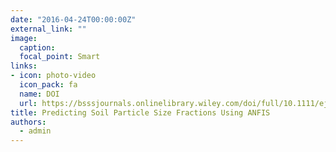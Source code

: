 ```yaml
---
date: "2016-04-24T00:00:00Z"
external_link: ""
image:
  caption: 
  focal_point: Smart
links:
- icon: photo-video
  icon_pack: fa
  name: DOI
  url: https://bsssjournals.onlinelibrary.wiley.com/doi/full/10.1111/ejss.12382
title: Predicting Soil Particle Size Fractions Using ANFIS
authors: 
  - admin
---
```


